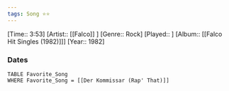 ```yaml
---
tags: Song ⭐⭐ 
---
```

[Time:: 3:53]
[Artist:: [[Falco]] ]
[Genre:: Rock]
[Played:: ]
[Album:: [[Falco Hit Singles (1982)]]]
[Year:: 1982]
### Dates
````dataview
TABLE Favorite_Song
WHERE Favorite_Song = [[Der Kommissar (Rap' That)]]
````